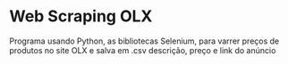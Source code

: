 # Web Scraping OLX
Programa usando Python, as bibliotecas Selenium, para varrer preços de produtos no site OLX e salva em .csv descrição, preço e link do anúncio
